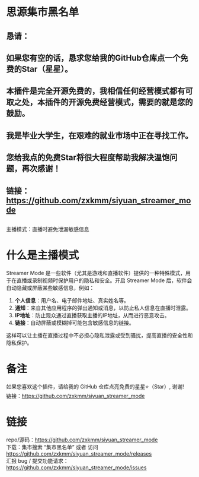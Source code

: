 # 思源集市黑名单  

## 恳请：
## 如果您有空的话，恳求您给我的GitHub仓库点一个**免费**的Star（星星）。
## 本插件是完全开源免费的，我相信任何经营模式都有可取之处，本插件的开源免费经营模式，需要的就是您的鼓励。
## 我是毕业大学生，在艰难的就业市场中正在寻找工作。
## 您给我点的免费Star将很大程度帮助我解决温饱问题，再次感谢！
## 链接：https://github.com/zxkmm/siyuan_streamer_mode
## 

主播模式：直播时避免泄漏敏感信息 

# 什么是主播模式
Streamer Mode 是一些软件（尤其是游戏和直播软件）提供的一种特殊模式，用于在直播或录制视频时保护用户的隐私和安全。开启 Streamer Mode 后，软件会自动隐藏或屏蔽某些敏感信息，例如：

1. **个人信息**：用户名、电子邮件地址、真实姓名等。
2. **通知**：来自其他应用程序的弹出通知或消息，以防止私人信息在直播时泄露。
3. **IP地址**：防止观众通过直播获取主播的IP地址，从而进行恶意攻击。
4. **链接**：自动屏蔽或模糊掉可能包含敏感信息的链接。

这样可以让主播在直播过程中不必担心隐私泄露或受到骚扰，提高直播的安全性和隐私保护。

# 备注  
如果您喜欢这个插件，请给我的 GitHub 仓库点亮免费的星星⭐（Star）, 谢谢!   
链接：https://github.com/zxkmm/siyuan_streamer_mode  

# 链接  
repo/源码：https://github.com/zxkmm/siyuan_streamer_mode  
下载：集市搜索 “集市黑名单” 或者 访问 https://github.com/zxkmm/siyuan_streamer_mode/releases  
汇报 bug / 提交功能请求：https://github.com/zxkmm/siyuan_streamer_mode/issues  


